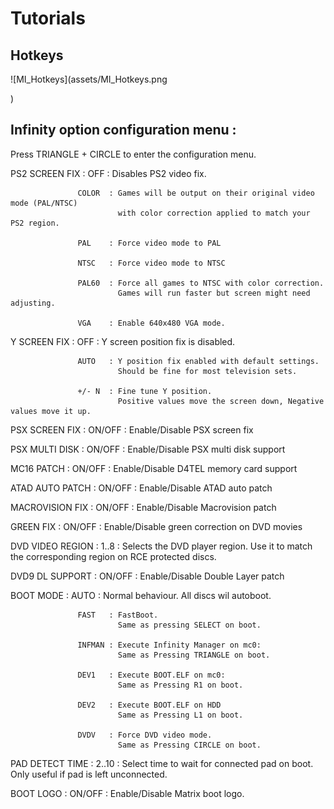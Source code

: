# Tutorials

## Hotkeys

![MI_Hotkeys](assets/MI_Hotkeys.png

)
## Infinity option configuration menu :

Press TRIANGLE + CIRCLE to enter the configuration menu.


PS2 SCREEN FIX   : OFF    : Disables PS2 video fix.

                   COLOR  : Games will be output on their original video mode (PAL/NTSC)
                            with color correction applied to match your PS2 region.

                   PAL    : Force video mode to PAL

                   NTSC   : Force video mode to NTSC

                   PAL60  : Force all games to NTSC with color correction.
                            Games will run faster but screen might need adjusting.

                   VGA    : Enable 640x480 VGA mode.

Y SCREEN FIX     : OFF    : Y screen position fix is disabled.

                   AUTO   : Y position fix enabled with default settings.
                            Should be fine for most television sets. 

                   +/- N  : Fine tune Y position.
                            Positive values move the screen down, Negative values move it up.

PSX SCREEN FIX   : ON/OFF : Enable/Disable PSX screen fix

PSX MULTI DISK   : ON/OFF : Enable/Disable PSX multi disk support

MC16 PATCH       : ON/OFF : Enable/Disable D4TEL memory card support

ATAD AUTO PATCH  : ON/OFF : Enable/Disable ATAD auto patch

MACROVISION FIX  : ON/OFF : Enable/Disable Macrovision patch

GREEN FIX        : ON/OFF : Enable/Disable green correction on DVD movies

DVD VIDEO REGION : 1..8   : Selects the DVD player region.
                            Use it to match the corresponding region on RCE protected discs.

DVD9 DL SUPPORT  : ON/OFF : Enable/Disable Double Layer patch

BOOT MODE        : AUTO   : Normal behaviour. All discs wil autoboot.

                   FAST   : FastBoot.
                            Same as pressing SELECT on boot.

                   INFMAN : Execute Infinity Manager on mc0:
                            Same as Pressing TRIANGLE on boot.

                   DEV1   : Execute BOOT.ELF on mc0:
                            Same as Pressing R1 on boot.
 
                   DEV2   : Execute BOOT.ELF on HDD
                            Same as Pressing L1 on boot.
 
                   DVDV   : Force DVD video mode.
                            Same as Pressing CIRCLE on boot.

PAD DETECT TIME  : 2..10  : Select time to wait for connected pad on boot.
                            Only useful if pad is left unconnected.

BOOT LOGO        : ON/OFF : Enable/Disable Matrix boot logo.
